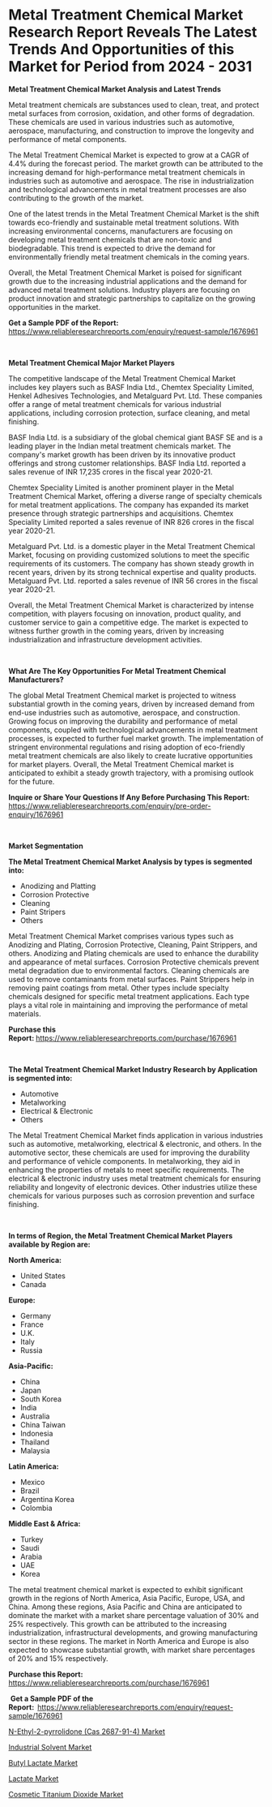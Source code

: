 <p><h1>Metal Treatment Chemical Market Research Report Reveals The Latest Trends And Opportunities of this Market for Period from 2024 - 2031</h1></p><p><strong>Metal Treatment Chemical Market Analysis and Latest Trends</strong></p>
<p><p>Metal treatment chemicals are substances used to clean, treat, and protect metal surfaces from corrosion, oxidation, and other forms of degradation. These chemicals are used in various industries such as automotive, aerospace, manufacturing, and construction to improve the longevity and performance of metal components.</p><p>The Metal Treatment Chemical Market is expected to grow at a CAGR of 4.4% during the forecast period. The market growth can be attributed to the increasing demand for high-performance metal treatment chemicals in industries such as automotive and aerospace. The rise in industrialization and technological advancements in metal treatment processes are also contributing to the growth of the market.</p><p>One of the latest trends in the Metal Treatment Chemical Market is the shift towards eco-friendly and sustainable metal treatment solutions. With increasing environmental concerns, manufacturers are focusing on developing metal treatment chemicals that are non-toxic and biodegradable. This trend is expected to drive the demand for environmentally friendly metal treatment chemicals in the coming years.</p><p>Overall, the Metal Treatment Chemical Market is poised for significant growth due to the increasing industrial applications and the demand for advanced metal treatment solutions. Industry players are focusing on product innovation and strategic partnerships to capitalize on the growing opportunities in the market.</p></p>
<p><strong>Get a Sample PDF of the Report:&nbsp;</strong> <a href="https://www.reliableresearchreports.com/enquiry/request-sample/1676961">https://www.reliableresearchreports.com/enquiry/request-sample/1676961</a></p>
<p>&nbsp;</p>
<p><strong>Metal Treatment Chemical Major Market Players</strong></p>
<p><p>The competitive landscape of the Metal Treatment Chemical Market includes key players such as BASF India Ltd., Chemtex Speciality Limited, Henkel Adhesives Technologies, and Metalguard Pvt. Ltd. These companies offer a range of metal treatment chemicals for various industrial applications, including corrosion protection, surface cleaning, and metal finishing.</p><p>BASF India Ltd. is a subsidiary of the global chemical giant BASF SE and is a leading player in the Indian metal treatment chemicals market. The company's market growth has been driven by its innovative product offerings and strong customer relationships. BASF India Ltd. reported a sales revenue of INR 17,235 crores in the fiscal year 2020-21.</p><p>Chemtex Speciality Limited is another prominent player in the Metal Treatment Chemical Market, offering a diverse range of specialty chemicals for metal treatment applications. The company has expanded its market presence through strategic partnerships and acquisitions. Chemtex Speciality Limited reported a sales revenue of INR 826 crores in the fiscal year 2020-21.</p><p>Metalguard Pvt. Ltd. is a domestic player in the Metal Treatment Chemical Market, focusing on providing customized solutions to meet the specific requirements of its customers. The company has shown steady growth in recent years, driven by its strong technical expertise and quality products. Metalguard Pvt. Ltd. reported a sales revenue of INR 56 crores in the fiscal year 2020-21.</p><p>Overall, the Metal Treatment Chemical Market is characterized by intense competition, with players focusing on innovation, product quality, and customer service to gain a competitive edge. The market is expected to witness further growth in the coming years, driven by increasing industrialization and infrastructure development activities.</p></p>
<p>&nbsp;</p>
<p><strong>What Are The Key Opportunities For Metal Treatment Chemical Manufacturers?</strong></p>
<p><p>The global Metal Treatment Chemical market is projected to witness substantial growth in the coming years, driven by increased demand from end-use industries such as automotive, aerospace, and construction. Growing focus on improving the durability and performance of metal components, coupled with technological advancements in metal treatment processes, is expected to further fuel market growth. The implementation of stringent environmental regulations and rising adoption of eco-friendly metal treatment chemicals are also likely to create lucrative opportunities for market players. Overall, the Metal Treatment Chemical market is anticipated to exhibit a steady growth trajectory, with a promising outlook for the future.</p></p>
<p><strong>Inquire or Share Your Questions If Any Before Purchasing This Report:</strong> <a href="https://www.reliableresearchreports.com/enquiry/pre-order-enquiry/1676961">https://www.reliableresearchreports.com/enquiry/pre-order-enquiry/1676961</a></p>
<p>&nbsp;</p>
<p><strong>Market Segmentation</strong></p>
<p><strong>The Metal Treatment Chemical Market Analysis by types is segmented into:</strong></p>
<p><ul><li>Anodizing and Platting</li><li>Corrosion Protective</li><li>Cleaning</li><li>Paint Stripers</li><li>Others</li></ul></p>
<p><p>Metal Treatment Chemical Market comprises various types such as Anodizing and Plating, Corrosion Protective, Cleaning, Paint Strippers, and others. Anodizing and Plating chemicals are used to enhance the durability and appearance of metal surfaces. Corrosion Protective chemicals prevent metal degradation due to environmental factors. Cleaning chemicals are used to remove contaminants from metal surfaces. Paint Strippers help in removing paint coatings from metal. Other types include specialty chemicals designed for specific metal treatment applications. Each type plays a vital role in maintaining and improving the performance of metal materials.</p></p>
<p><strong>Purchase this Report:&nbsp;</strong><a href="https://www.reliableresearchreports.com/purchase/1676961">https://www.reliableresearchreports.com/purchase/1676961</a></p>
<p>&nbsp;</p>
<p><strong>The Metal Treatment Chemical Market Industry Research by Application is segmented into:</strong></p>
<p><ul><li>Automotive</li><li>Metalworking</li><li>Electrical & Electronic</li><li>Others</li></ul></p>
<p><p>The Metal Treatment Chemical Market finds application in various industries such as automotive, metalworking, electrical & electronic, and others. In the automotive sector, these chemicals are used for improving the durability and performance of vehicle components. In metalworking, they aid in enhancing the properties of metals to meet specific requirements. The electrical & electronic industry uses metal treatment chemicals for ensuring reliability and longevity of electronic devices. Other industries utilize these chemicals for various purposes such as corrosion prevention and surface finishing.</p></p>
<p>&nbsp;</p>
<p><strong>In terms of Region, the Metal Treatment Chemical Market Players available by Region are:</strong></p>
<p>
    <p> <strong> North America: </strong>
        <ul>
            <li>United States</li>
            <li>Canada</li>
        </ul>
        </p> 
    <p> <strong> Europe: </strong>
        <ul>
            <li>Germany</li>
            <li>France</li>
            <li>U.K.</li>
            <li>Italy</li>
            <li>Russia</li>
        </ul>
        </p> 
    <p> <strong> Asia-Pacific: </strong>
        <ul>
            <li>China</li>
            <li>Japan</li>
            <li>South Korea</li>
            <li>India</li>
            <li>Australia</li>
            <li>China Taiwan</li>
            <li>Indonesia</li>
            <li>Thailand</li>
            <li>Malaysia</li>
        </ul>
        </p> 
    <p> <strong> Latin America: </strong>
        <ul>
            <li>Mexico</li>
            <li>Brazil</li>
            <li>Argentina Korea</li>
            <li>Colombia</li>
        </ul>
        </p> 
    <p> <strong> Middle East & Africa: </strong>
        <ul>
            <li>Turkey</li>
            <li>Saudi</li>
            <li>Arabia</li>
            <li>UAE</li>
            <li>Korea</li>
        </ul>
    </p>
    </p>
<p><p>The metal treatment chemical market is expected to exhibit significant growth in the regions of North America, Asia Pacific, Europe, USA, and China. Among these regions, Asia Pacific and China are anticipated to dominate the market with a market share percentage valuation of 30% and 25% respectively. This growth can be attributed to the increasing industrialization, infrastructural developments, and growing manufacturing sector in these regions. The market in North America and Europe is also expected to showcase substantial growth, with market share percentages of 20% and 15% respectively.</p></p>
<p><strong>Purchase this Report: </strong><a href="https://www.reliableresearchreports.com/purchase/1676961">https://www.reliableresearchreports.com/purchase/1676961</a></p>
<p>&nbsp;<strong>Get a Sample PDF of the Report:&nbsp;&nbsp;</strong><a href="https://www.reliableresearchreports.com/enquiry/request-sample/1676961">https://www.reliableresearchreports.com/enquiry/request-sample/1676961</a></p>
<p><strong></strong></p>
<p><p><a href="https://github.com/pgtimber/Market-Research-Report-List-1/blob/main/n-ethyl-2-pyrrolidone-cas-2687-91-4-market.md">N-Ethyl-2-pyrrolidone (Cas 2687-91-4) Market</a></p><p><a href="https://github.com/lataunyatinikmelvin59ilbd0dv/Market-Research-Report-List-1/blob/main/industrial-solvent-market.md">Industrial Solvent Market</a></p><p><a href="https://medium.com/p/5776e600475b/edit">Butyl Lactate Market</a></p><p><a href="https://medium.com/p/0c824cea6e8a/edit">Lactate Market</a></p><p><a href="https://medium.com/p/327d19341ab8/edit">Cosmetic Titanium Dioxide Market</a></p></p>